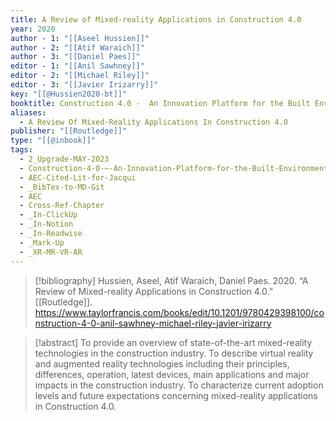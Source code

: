 ```yaml
---
title: A Review of Mixed-reality Applications in Construction 4.0
year: 2020
author - 1: "[[Aseel Hussien]]"
author - 2: "[[Atif Waraich]]"
author - 3: "[[Daniel Paes]]"
editor - 1: "[[Anil Sawhney]]"
editor - 2: "[[Michael Riley]]"
editor - 3: "[[Javier Irizarry]]"
key: "[[@Hussien2020-bt]]"
booktitle: Construction 4.0 -  An Innovation Platform for the Built Environment
aliases:
  - A Review Of Mixed-Reality Applications In Construction 4.0
publisher: "[[Routledge]]"
type: "[[@inbook]]"
tags:
  - 2_Upgrade-MAY-2023
  - Construction-4-0-–-An-Innovation-Platform-for-the-Built-Environment
  - AEC-Cited-Lit-for-Jacqui
  - _BibTex-to-MD-Git
  - AEC
  - Cross-Ref-Chapter
  - _In-ClickUp
  - _In-Notion
  - _In-Readwise
  - _Mark-Up
  - _XR-MR-VR-AR
---
```


> [!bibliography]
> Hussien, Aseel, Atif Waraich, Daniel Paes. 2020. “A Review of Mixed-reality Applications in Construction 4.0.” [[Routledge]]. https://www.taylorfrancis.com/books/edit/10.1201/9780429398100/construction-4-0-anil-sawhney-michael-riley-javier-irizarry

> [!abstract]
> To provide an overview of state-of-the-art mixed-reality technologies in the construction industry. To describe virtual reality and augmented reality technologies including their principles, differences, operation, latest devices, main applications and major impacts in the construction industry. To characterize current adoption levels and future expectations concerning mixed-reality applications in Construction 4.0.
